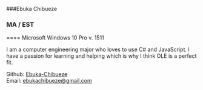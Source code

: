 ###Ebuka Chibueze
### MA / EST
====
Microsoft Windows 10 Pro v. 1511


 I am a computer engineering major who loves to use C# and JavaScript. I have a passion for learning and helping which is why 
 I think OLE is a perfect fit.
 
Github: [Ebuka-Chibueze](https://github.com/Ebuka-Chibueze)  
Email: [ebukachibueze@gmail.com](mailto:ebukachibueze@gmail.com)
